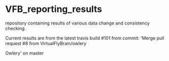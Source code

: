 # VFB_reporting_results
repository containing results of various data change and consistency checking.

 Current results are from the latest travis build #101 from commit: 'Merge pull request #8 from VirtualFlyBrain/owlery

Owlery' on master
